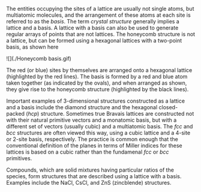 

The entities occupying the sites of a lattice are usually not single atoms, but multiatomic molecules, and the arrangement of these atoms at each site is referred to as the *basis*.  The term *crystal structure* generally implies a lattice and a basis. A lattice with a basis can also be used to generate regular arrays of points that are not lattices. The honeycomb structure is not a lattice, but can be formed using a hexagonal lattices with a two-point basis, as shown here

![](./Honeycomb basis.gif)

The red (or blue) sites by themselves are arranged onto a hexagonal lattice (highlighted by the red lines). The basis is formed by a red and blue atom taken together (as indicated by the ovals), and when arranged as shown, they give rise to the honeycomb structure (highlighted by the black lines).

Important examples of 3-dimensional structures constructed as a lattice and a basis include the diamond structure and the hexagonal closed-packed (*hcp*) structure. Sometimes true&nbsp;Bravais lattices are constructed not with their natural primitive vectors and a monatomic basis, but with a different set of vectors (usually cubic) and a multiatomic basis. The *fcc* and *bcc* structures are often viewed this way, using a cubic lattice and a 4-site or 2-site basis, respectively. The practice is common enough that the conventional definition of the planes in terms of Miller indices for these lattices is based on a cubic rather than the fundamenal *fcc* or *bcc* primitives.

Compounds, which are solid mixtures having particular ratios of the species, form structures that are described using a lattice with a basis.  Examples include the NaCl, CsCl, and ZnS (zincblende) structures.